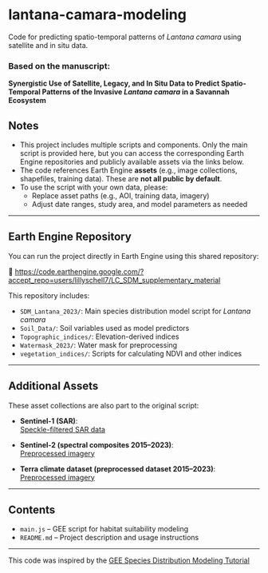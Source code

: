 # lantana-camara-modeling

Code for predicting spatio-temporal patterns of *Lantana camara* using satellite and in situ data.

### Based on the manuscript:
**Synergistic Use of Satellite, Legacy, and In Situ Data to Predict Spatio-Temporal Patterns of the Invasive *Lantana camara* in a Savannah Ecosystem**

## Notes

- This project includes multiple scripts and components. Only the main script is provided here, but you can access the corresponding Earth Engine repositories and publicly available assets via the links below.
- The code references Earth Engine **assets** (e.g., image collections, shapefiles, training data). These are **not all public by default**.
- To use the script with your own data, please:
  - Replace asset paths (e.g., AOI, training data, imagery)
  - Adjust date ranges, study area, and model parameters as needed

---

## Earth Engine Repository

You can run the project directly in Earth Engine using this shared repository:

🔗 https://code.earthengine.google.com/?accept_repo=users/lillyschell7/LC_SDM_supplementary_material

This repository includes:

- `SDM_Lantana_2023/`: Main species distribution model script for *Lantana camara*
- `Soil_Data/`: Soil variables used as model predictors
- `Topographic_indices/`: Elevation-derived indices
- `Watermask_2023/`: Water mask for preprocessing
- `vegetation_indices/`: Scripts for calculating NDVI and other indices

---

## Additional Assets

These asset collections are also  part to the original script:

- **Sentinel-1 (SAR)**:  
  [Speckle-filtered SAR data](https://code.earthengine.google.com/?asset=users/lillyschell7/Sen1_speckle_filtered)

- **Sentinel-2 (spectral composites 2015–2023)**:  
  [Preprocessed imagery](https://code.earthengine.google.com/?asset=users/lillyschell7/Spectral)
  
- **Terra climate dataset (preprocessed dataset 2015–2023)**:  
  [Preprocessed imagery](https://code.earthengine.google.com/?asset=users/lillyschell7/Spectral)

---

## Contents

- `main.js` – GEE script for habitat suitability modeling
- `README.md` – Project description and usage instructions

---



This code was inspired by the [GEE Species Distribution Modeling Tutorial](https://developers.google.com/earth-engine/tutorials/community/species-distribution-modeling)
